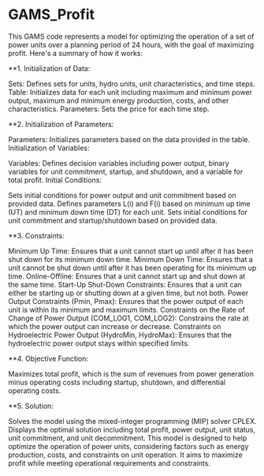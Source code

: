 # GAMS_Profit
This GAMS code represents a model for optimizing the operation of a set of power units over a planning period of 24 hours, with the goal of maximizing profit. Here's a summary of how it works:

**1. Initialization of Data:

Sets: Defines sets for units, hydro units, unit characteristics, and time steps.
Table: Initializes data for each unit including maximum and minimum power output, maximum and minimum energy production, costs, and other characteristics.
Parameters: Sets the price for each time step.

**2. Initialization of Parameters:

Parameters: Initializes parameters based on the data provided in the table.
Initialization of Variables:

Variables: Defines decision variables including power output, binary variables for unit commitment, startup, and shutdown, and a variable for total profit.
Initial Conditions:

Sets initial conditions for power output and unit commitment based on provided data.
Defines parameters L(i) and F(i) based on minimum up time (UT) and minimum down time (DT) for each unit.
Sets initial conditions for unit commitment and startup/shutdown based on provided data.

**3. Constraints:

Minimum Up Time: Ensures that a unit cannot start up until after it has been shut down for its minimum down time.
Minimum Down Time: Ensures that a unit cannot be shut down until after it has been operating for its minimum up time.
Online-Offline: Ensures that a unit cannot start up and shut down at the same time.
Start-Up Shut-Down Constraints: Ensures that a unit can either be starting up or shutting down at a given time, but not both.
Power Output Constraints (Pmin, Pmax): Ensures that the power output of each unit is within its minimum and maximum limits.
Constraints on the Rate of Change of Power Output (COM_LOG1, COM_LOG2): Constrains the rate at which the power output can increase or decrease.
Constraints on Hydroelectric Power Output (HydroMin, HydroMax): Ensures that the hydroelectric power output stays within specified limits.

**4. Objective Function:

Maximizes total profit, which is the sum of revenues from power generation minus operating costs including startup, shutdown, and differential operating costs.

**5. Solution:

Solves the model using the mixed-integer programming (MIP) solver CPLEX.
Displays the optimal solution including total profit, power output, unit status, unit commitment, and unit decommitment.
This model is designed to help optimize the operation of power units, considering factors such as energy production, costs, and constraints on unit operation. It aims to maximize profit while meeting operational requirements and constraints.
